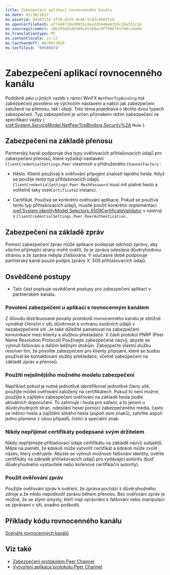```yaml
---
title: Zabezpečení aplikací rovnocenného kanálu
ms.date: 03/30/2017
ms.assetid: d4a0311d-3f78-4525-9c4b-5c93c4492f28
ms.openlocfilehash: a77449710e9093bc8ea2d5446e6359c26a3d1c1e
ms.sourcegitcommit: cdb295dd1db589ce5169ac9ff096f01fd0c2da9d
ms.translationtype: MT
ms.contentlocale: cs-CZ
ms.lasthandoff: 06/09/2020
ms.locfileid: "84589874"
---
```

# <a name="securing-peer-channel-applications"></a>Zabezpečení aplikací rovnocenného kanálu
Podobně jako u jiných vazeb v rámci WinFX `NetPeerTcpBinding` má zabezpečení povoleno ve výchozím nastavení a nabízí jak zabezpečení založené na přenosu, tak i obojí. Toto téma pojednává o těchto dvou typech zabezpečení. Typ zabezpečení je určen příznakem režim zabezpečení ve specifikaci vazby ( <xref:System.ServiceModel.NetPeerTcpBinding.Security%2A> `Mode` ).  
  
## <a name="transport-based-security"></a>Zabezpečení na základě přenosu  
 Partnerský kanál podporuje dva typy ověřovacích přihlašovacích údajů pro zabezpečení přenosů, které vyžadují nastavení `ClientCredentialSettings.Peer` vlastnosti u přidruženého `ChannelFactory` :  
  
- Heslo. Klienti používají k ověřování připojení znalosti tajného hesla. Když se použije tento typ přihlašovacích údajů, `ClientCredentialSettings.Peer.MeshPassword` musí mít platné heslo a volitelně taky `X509Certificate2` instanci.  
  
- Certifikát. Používá se konkrétní ověřování aplikace. Pokud se používá tento typ přihlašovacích údajů, musíte použít konkrétní implementaci <xref:System.IdentityModel.Selectors.X509CertificateValidator> v nástroji v `ClientCredentialSettings.Peer.PeerAuthentication` .  
  
## <a name="message-based-security"></a>Zabezpečení na základě zpráv  
 Pomocí zabezpečení zpráv může aplikace podepsat odchozí zprávy, aby všichni přijímající strany mohli ověřit, že je zpráva odeslána důvěryhodnou stranou a že zpráva nebyla zfalšována. V současné době podporuje partnerský kanál pouze podpis zprávy X. 509 přihlašovacích údajů.  
  
## <a name="best-practices"></a>Osvědčené postupy  
  
- Tato část popisuje osvědčené postupy pro zabezpečení aplikací v partnerském kanálu.  
  
### <a name="enable-security-with-peer-channel-applications"></a>Povolení zabezpečení u aplikací s rovnocenným kanálem  
 Z důvodu distribuované povahy protokolů rovnocenného kanálu je obtížné vymáhat členství v síti, důvěrnost a ochranu osobních údajů v nezabezpečené síti. Je také důležité pamatovat na zabezpečení komunikace mezi klienty a službou překladače. V části protokol PNRP (Peer Name Resolution Protocol) Používejte zabezpečené názvy, abyste se vyhnuli falšování a dalším běžným útokům. Zabezpečte vlastní službu resolver tím, že povolíte zabezpečení pro klienty připojení, které se budou používat ke kontaktování služby překladače, včetně zabezpečení na základě zpráv a přenosů.  
  
### <a name="use-the-strongest-possible-security-model"></a>Použití nejsilnějšího možného modelu zabezpečení  
 Například pokud je nutné jednotlivě identifikovat jednotlivé členy sítě, použijte model ověřování založený na certifikátech. Pokud to není možné, použijte k zajištění zabezpečení ověřování na základě hesla podle aktuálních doporučení. To zahrnuje i hesla pro sdílení, a to jenom u důvěryhodných stran, odesílání hesel pomocí zabezpečeného média, často se měnící hesla a zajištění silného hesla (aspoň osm znaků), zahrňte aspoň jedno písmeno z obou případů, číslici a speciální znak.  
  
### <a name="never-accept-self-signed-certificates"></a>Nikdy nepřijímat certifikáty podepsané svým držitelem  
 Nikdy nepřijímejte přihlašovací údaje certifikátu na základě názvů subjektů. Mějte na paměti, že kdokoli může vytvořit certifikát a kdokoli může zvolit název, který ověřujete. Abyste se vyhnuli možnosti falšování identity, ověřte certifikáty na základě přihlašovacích údajů pro vydávající autoritu (buď důvěryhodného vystavitele nebo kořenové certifikační autority).  
  
### <a name="use-message-authentication"></a>Použít ověřování zpráv  
 Použijte ověřování zpráv k ověření, že zpráva pochází z důvěryhodného zdroje a že nikdo nepoškodil zprávu během přenosu. Bez ověřování zpráv je možné, že se zlými úmysly, kteří mají oprávnění k falšování nebo manipulaci se zprávami v síti, snadno poškodit.  
  
## <a name="peer-channel-code-examples"></a>Příklady kódu rovnocenného kanálu  
 [Scénáře rovnocenných kanálů](peer-channel-scenarios.md)  
  
## <a name="see-also"></a>Viz také

- [Zabezpečení protokolem Peer Channel](peer-channel-security.md)
- [Vytvoření aplikace protokolu Peer Channel](building-a-peer-channel-application.md)
